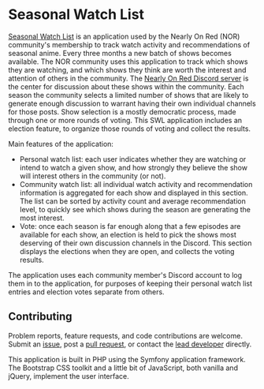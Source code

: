 # Seasonal Watch List

[Seasonal Watch List](https://swl.nearlyonred.com) is an application used by the Nearly On Red (NOR) community's
membership to track watch activity and recommendations of seasonal anime. Every three months a new batch of shows
becomes available. The NOR community uses this application to track which shows they are watching,
and which shows they think are worth the interest and attention of others in the community.
The [Nearly On Red Discord server](https://discord.com/channels/592858084339351554/596489195841912873) is the center for
discussion about these shows within the community. Each season the community selects a limited number of shows that are
likely to generate enough discussion to warrant having their own individual channels for those posts. Show selection is
a mostly democratic process, made through one or more rounds of voting. This SWL application includes an election
feature, to organize those rounds of voting and collect the results.

Main features of the application:

* Personal watch list: each user indicates whether they are watching or intend to watch a given show, and how strongly
  they believe the show will interest others in the community (or not).
* Community watch list: all individual watch activity and recommendation information is aggregated for each show and
  displayed in this section. The list can be sorted by activity count and average recommendation level, to quickly see
  which shows during the season are generating the most interest.
* Vote: once each season is far enough along that a few episodes are available for each show, an election is held to
  pick the shows most deserving of their own discussion channels in the Discord. This section displays the elections
  when they are open, and collects the voting results.

The application uses each community member's Discord account to log them in to the application, for purposes of keeping
their personal watch list entries and election votes separate from others.

## Contributing

Problem reports, feature requests, and code contributions are welcome. Submit
an [issue](https://github.com/Unheppcat/nor-seasonal-watch-list/issues), post
a [pull request](https://github.com/Unheppcat/nor-seasonal-watch-list/pulls), or contact
the [lead developer](mailto:unheppcat@yahoo.com) directly.

This application is built in PHP using the Symfony application framework. The Bootstrap CSS toolkit and a little bit of
JavaScript, both vanilla and jQuery, implement the user interface.
